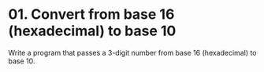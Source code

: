 # **01. Convert from base 16 (hexadecimal) to base 10**
Write a program that passes a 3-digit number from base 16 (hexadecimal) to base 10.
